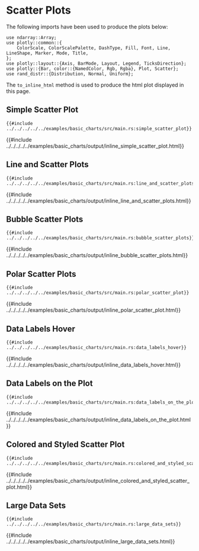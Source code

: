 # Scatter Plots

The following imports have been used to produce the plots below:

```rust,no_run
use ndarray::Array;
use plotly::common::{
    ColorScale, ColorScalePalette, DashType, Fill, Font, Line, LineShape, Marker, Mode, Title,
};
use plotly::layout::{Axis, BarMode, Layout, Legend, TicksDirection};
use plotly::{Bar, color::{NamedColor, Rgb, Rgba}, Plot, Scatter};
use rand_distr::{Distribution, Normal, Uniform};
```

The `to_inline_html` method is used to produce the html plot displayed in this page.

## Simple Scatter Plot
```rust,no_run
{{#include ../../../../../examples/basic_charts/src/main.rs:simple_scatter_plot}}
```

{{#include ../../../../../examples/basic_charts/output/inline_simple_scatter_plot.html}}


## Line and Scatter Plots
```rust,no_run
{{#include ../../../../../examples/basic_charts/src/main.rs:line_and_scatter_plots}}
```

{{#include ../../../../../examples/basic_charts/output/inline_line_and_scatter_plots.html}}

## Bubble Scatter Plots
```rust,no_run
{{#include ../../../../../examples/basic_charts/src/main.rs:bubble_scatter_plots}}
```

{{#include ../../../../../examples/basic_charts/output/inline_bubble_scatter_plots.html}}

## Polar Scatter Plots
```rust,no_run
{{#include ../../../../../examples/basic_charts/src/main.rs:polar_scatter_plot}}
```

{{#include ../../../../../examples/basic_charts/output/inline_polar_scatter_plot.html}}


## Data Labels Hover
```rust,no_run
{{#include ../../../../../examples/basic_charts/src/main.rs:data_labels_hover}}
```

{{#include ../../../../../examples/basic_charts/output/inline_data_labels_hover.html}}


## Data Labels on the Plot
```rust,no_run
{{#include ../../../../../examples/basic_charts/src/main.rs:data_labels_on_the_plot}}
```

{{#include ../../../../../examples/basic_charts/output/inline_data_labels_on_the_plot.html}}


## Colored and Styled Scatter Plot
```rust,no_run
{{#include ../../../../../examples/basic_charts/src/main.rs:colored_and_styled_scatter_plot}}
```

{{#include ../../../../../examples/basic_charts/output/inline_colored_and_styled_scatter_plot.html}}


## Large Data Sets
```rust,no_run
{{#include ../../../../../examples/basic_charts/src/main.rs:large_data_sets}}
```

{{#include ../../../../../examples/basic_charts/output/inline_large_data_sets.html}}
